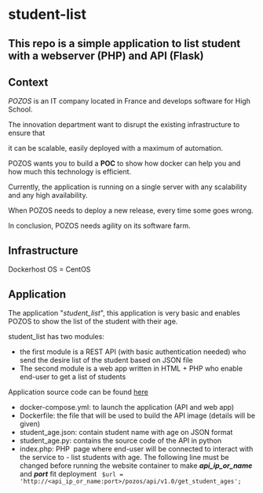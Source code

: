 # student-list 
This repo is a simple application to list student with a webserver (PHP) and API (Flask)
------------

## Context


*POZOS*  is an IT company located in France and develops software for High School.

The innovation department want to disrupt the existing infrastructure to ensure that

it can be scalable, easily deployed with a maximum of automation.

POZOS wants you to build a **POC** to show how docker can help you and how much this technology is efficient.


Currently, the application is running on a single server with any scalability and any high availability.

When POZOS needs to deploy a new release, every time some goes wrong.

In conclusion, POZOS needs agility on its software farm.

## Infrastructure

Dockerhost OS = CentOS 

## Application


The application "*student_list*", this application is very basic and enables POZOS to show the list of the student with their age.

student_list has two modules:

- the first module is a REST API (with basic authentication needed) who send the desire list of the student based on JSON file
- The second module is a web app written in HTML + PHP who enable end-user to get a list of students

Application source code can be found [here](https://github.com/diranetafen/student-list.git "here")


- docker-compose.yml: to launch the application (API and web app)
- Dockerfile: the file that will be used to build the API image (details will be given)
- student_age.json: contain student name with age on JSON format
- student_age.py: contains the source code of the API in python
- index.php: PHP  page where end-user will be connected to interact with the service to - list students with age. The following line must be changed before running the website container to make ***api_ip_or_name*** and ***port*** fit  deployment
   ` $url = 'http://<api_ip_or_name:port>/pozos/api/v1.0/get_student_ages';`